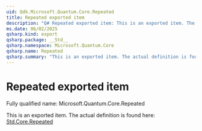 ```yaml
---
uid: Qdk.Microsoft.Quantum.Core.Repeated
title: Repeated exported item
description: "Q# Repeated exported item: This is an exported item. The actual definition is found here: [Std.Core.Repeated](xref:Qdk.Std.Core.Repeated)"
ms.date: 06/02/2025
qsharp.kind: export
qsharp.package: __Std__
qsharp.namespace: Microsoft.Quantum.Core
qsharp.name: Repeated
qsharp.summary: "This is an exported item. The actual definition is found here: [Std.Core.Repeated](xref:Qdk.Std.Core.Repeated)"
---
```


# Repeated exported item

Fully qualified name: Microsoft.Quantum.Core.Repeated

This is an exported item. The actual definition is found here: [Std.Core.Repeated](xref:Qdk.Std.Core.Repeated)

